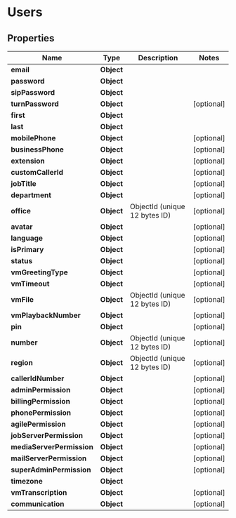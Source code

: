 

# Users


## Properties

| Name | Type | Description | Notes |
|------------ | ------------- | ------------- | -------------|
|**email** | **Object** |  |  |
|**password** | **Object** |  |  |
|**sipPassword** | **Object** |  |  |
|**turnPassword** | **Object** |  |  [optional] |
|**first** | **Object** |  |  |
|**last** | **Object** |  |  |
|**mobilePhone** | **Object** |  |  [optional] |
|**businessPhone** | **Object** |  |  [optional] |
|**extension** | **Object** |  |  [optional] |
|**customCallerId** | **Object** |  |  [optional] |
|**jobTitle** | **Object** |  |  [optional] |
|**department** | **Object** |  |  [optional] |
|**office** | **Object** | ObjectId (unique 12 bytes ID) |  [optional] |
|**avatar** | **Object** |  |  [optional] |
|**language** | **Object** |  |  [optional] |
|**isPrimary** | **Object** |  |  [optional] |
|**status** | **Object** |  |  [optional] |
|**vmGreetingType** | **Object** |  |  [optional] |
|**vmTimeout** | **Object** |  |  [optional] |
|**vmFile** | **Object** | ObjectId (unique 12 bytes ID) |  [optional] |
|**vmPlaybackNumber** | **Object** |  |  [optional] |
|**pin** | **Object** |  |  [optional] |
|**number** | **Object** | ObjectId (unique 12 bytes ID) |  [optional] |
|**region** | **Object** | ObjectId (unique 12 bytes ID) |  [optional] |
|**callerIdNumber** | **Object** |  |  [optional] |
|**adminPermission** | **Object** |  |  [optional] |
|**billingPermission** | **Object** |  |  [optional] |
|**phonePermission** | **Object** |  |  [optional] |
|**agilePermission** | **Object** |  |  [optional] |
|**jobServerPermission** | **Object** |  |  [optional] |
|**mediaServerPermission** | **Object** |  |  [optional] |
|**mailServerPermission** | **Object** |  |  [optional] |
|**superAdminPermission** | **Object** |  |  [optional] |
|**timezone** | **Object** |  |  |
|**vmTranscription** | **Object** |  |  [optional] |
|**communication** | **Object** |  |  [optional] |



